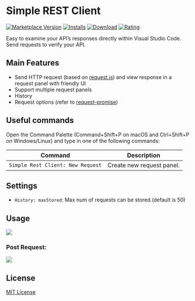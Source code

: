 # Simple REST Client
[![Marketplace Version](https://vsmarketplacebadges.dev/version-short/Tino.simple-rest-client.svg)](https://marketplace.visualstudio.com/items?itemName=Tino.simple-rest-client) [![Installs](https://vsmarketplacebadges.dev/installs-short/Tino.simple-rest-client.svg?color=ff9345)](https://marketplace.visualstudio.com/items?itemName=Tino.simple-rest-client) [![Download](https://vsmarketplacebadges.dev/downloads-short/Tino.simple-rest-client.svg?color=ff9345)](https://marketplace.visualstudio.com/items?itemName=Tino.simple-rest-client) [![Rating](https://vsmarketplacebadges.dev/rating-star/Tino.simple-rest-client.svg?color=ff9345)](https://marketplace.visualstudio.com/items?itemName=Tino.simple-rest-client)


Easy to examine your API’s responses directly within Visual Studio Code. Send requests to verify your API.

## Main Features
- Send HTTP request (based on [request.js](https://github.com/request/request)) and view response in a request panel with friendly UI
- Support multiple request panels
- History
- Request options (refer to [request-promise](https://www.npmjs.com/package/request-promise))

## Useful commands
Open the Command Palette (Command+Shift+P on macOS and Ctrl+Shift+P on Windows/Linux) and type in one of the following commands:

Command | Description
--- | ---
```Simple Rest Client: New Request``` | Create new request panel.

## Settings

* `History: maxStored`: Max num of requests can be stored.(default is 50)

## Usage
![](https://raw.githubusercontent.com/HoangNguyen17193/vscode-simple-rest-client/master/design/screen-shots/v1/screen-shots.gif)

### Post Request:
![](https://raw.githubusercontent.com/HoangNguyen17193/vscode-simple-rest-client/master/design/screen-shots/new-post.png)

## License
[MIT License](LICENSE)
